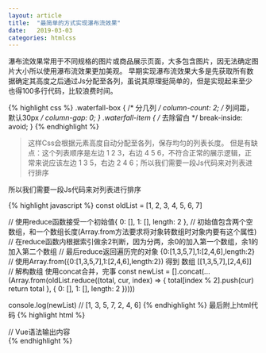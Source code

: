```yaml
---
layout: article
title:  "最简单的方式实现瀑布流效果"
date:   2019-03-03
categories: htmlcss
---
```


瀑布流效果常用于不同规格的图片或商品展示页面，大多包含图片，因无法确定图片大小所以使用瀑布流效果更加美观。
早期实现瀑布流效果大多是先获取所有数据确定其高度之后通过Js分配至各列，虽说其原理挺简单的，但是实现起来至少也得100多行代码，比较浪费时间。

{% highlight css %}
.waterfall-box {
    /* 分几列 */
    column-count: 2;
    /* 列间距，默认30px */
    column-gap: 0;
}
.waterfall-item {
    /* 去除留白 */
    break-inside: avoid;
}
{% endhighlight %}

> 这样Css会根据元素高度自动分配至各列，保存均匀的列表长度。
但是有缺点：这个列表顺序是左边 1 2 3，右边 4 5 6，不符合正常的展示逻辑，正常来说应该左边 1 3 5，右边 2 4 6；所以我们需要一段Js代码来对列表进行排序

所以我们需要一段Js代码来对列表进行排序

{% highlight javascript %}
const oldList = [1, 2, 3, 4, 5, 6, 7]

// 使用reduce函数接受一个初始值{ 0: [], 1: [], length: 2 },
// 初始值包含两个空数组，和一个数组长度(Array.from方法要求将对象转数组时对象内要有这个属性)
// 在reduce函数内根据索引做余2判断，因为分两，余0的加入第一个数组，余1的加入第二个数组
// 最后reduce返回遍历完的对象 {0:[1,3,5,7],1:[2,4,6],length:2}
// 使用Array.from({0:[1,3,5,7],1:[2,4,6],length:2}) 得到 数组 [[1,3,5,7],[2,4,6]]
// 解构数组 使用concat合并，完事
const newList = [].concat(...(Array.from(oldList.reduce((total, cur, index) => {
  total[index % 2].push(cur)  
  return total
}, { 0: [], 1: [], length: 2 }))))

console.log(newList) // [1, 3, 5, 7, 2, 4, 6]
{% endhighlight %}
最后附上html代码
{% highlight html %}
<div class="waterfall-box">
    <div class="waterfall-item" v-for="i in newList"> 
      // Vue语法输出内容
    </div>
</div>
{% endhighlight %}